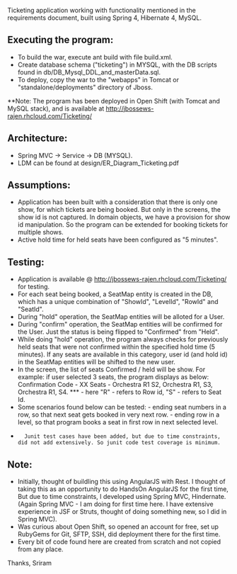 Ticketing application working with functionality mentioned in the requirements document, built using Spring 4, Hibernate 4, MySQL.

Executing the program:
-----------------------
*	To build the war, execute ant build with file build.xml.
*	Create database schema ("ticketing") in MYSQL, with the DB scripts found in db/DB_Mysql_DDL_and_masterData.sql.
*	To deploy, copy the war to the "webapps" in Tomcat or "standalone/deployments" directory of Jboss.

**Note: The program has been deployed in Open Shift (with Tomcat and MySQL stack), and is available at 
	http://jbossews-rajen.rhcloud.com/Ticketing/

Architecture:
-----------------------
*	Spring MVC -> Service -> DB (MYSQL).
*	LDM can be found at design/ER_Diagram_Ticketing.pdf

Assumptions:
-----------------------
*	Application has been built with a consideration that there is only one show, for which tickets are being booked. 
	But only in the screens, the show id is not captured. In domain objects, we have a provision for show id manipulation.
	So the program can be extended for booking tickets for multiple shows.
*	Active hold time for held seats have been configured as "5 minutes".

Testing:
-----------------------
*	Application is available @ http://jbossews-rajen.rhcloud.com/Ticketing/ for testing.
*	For each seat being booked, a SeatMap entity is created in the DB, which has a unique
	combination of "ShowId", "LevelId", "RowId" and "SeatId".
*	During "hold" operation, the SeatMap entities will be alloted for a User.
*	During "confirm" operation, the SeatMap entities will be confirmed for the User. Just the status is being 
	flipped to "Confirmed" from "Held".
*	While doing "hold" operation, the program always checks for previously held seats that were not confirmed
	within the specified hold time (5 minutes). If any seats are available in this category, user id (and hold id)
	in the SeatMap entities will be shifted to the new user.
*	In the screen, the list of seats Confirmed / held will be show. For example: if user selected 3 seats, the program displays as below:
		Confirmation Code - XX
		Seats - Orchestra R1 S2, Orchestra R1, S3, Orchestra R1, S4.
		*** - here "R" - refers to Row id, "S" - refers to Seat Id.
*	Some scenarios found below can be tested:
		- ending seat numbers in a row, so that next seat gets booked in very next row.
		- ending row in a level, so that program books a seat in first row in next selected level.
*       Junit test cases have been added, but due to time constraints, did not add extensively. So junit code test coverage is minimum.

Note:
-----------------------
*	Initially, thought of buildling this using AngularJS with Rest. I thought of taking this as an opportunity to do 
	HandsOn AngularJS for the first time, But due to time constraints, I developed using Spring MVC, Hindernate.
	(Again Spring MVC - I am doing for first time here. I have extensive experience in JSF or Struts, thought of doing something new, so 
	I did in Spring MVC).
*	Was curious about Open Shift, so opened an account for free, set up RubyGems for Git, SFTP, SSH, did deployment there for the first time.
*	Every bit of code found here are created from scratch and not copied from any place.


Thanks, Sriram
